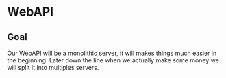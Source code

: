 # WebAPI

## Goal

Our WebAPI will be a monolithic server, it will makes things much easier in the beginning. Later down the line when we actually make some money we will split it into multiples servers.